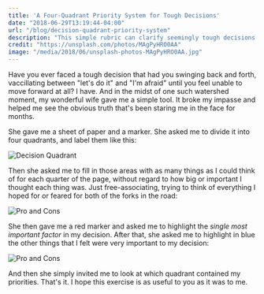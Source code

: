 ```yaml
---
title: 'A Four-Quadrant Priority System for Tough Decisions'
date: "2018-06-29T13:19:44-04:00"
url: "/blog/decision-quadrant-priority-system"
description: "This simple rubric can clarify seemingly tough decisions by helping prioritize what matters most."
credit: "https://unsplash.com/photos/MAgPyHRO0AA"
image: "/media/2018/06/unsplash-photos-MAgPyHRO0AA.jpg"
---
```


Have you ever faced a tough decision that had you swinging back and forth, vaccillating between "let's do it" and "I'm afraid" until you feel unable to move forward at all?
I have.
And in the midst of one such watershed moment, my wonderful wife gave me a simple tool.
It broke my impasse and helped me see the obvious truth that's been staring me in the face for months.  

<!--more-->

She gave me a sheet of paper and a marker.
She asked me to divide it into four quadrants, and label them like this:

![Decision Quadrant](/media/2018/06/decision-quadrant.png)

Then she asked me to fill in those areas with as many things as I could think of for each quarter of the page, without regard to how big or important I thought each thing was.
Just free-associating, trying to think of everything I hoped for or feared for both of the forks in the road:

![Pro and Cons](/media/2018/06/decision-quadrant-filled.png)

She then gave me a red marker and asked me to highlight the *single most important factor* in my decision.
After that, she asked me to highlight in blue the other things that I felt were very important to my decision:

![Pro and Cons](/media/2018/06/decision-quadrant-prioritized.png)

And then she simply invited me to look at which quadrant contained my priorities.
That's it.
I hope this exercise is as useful to you as it was to me.
